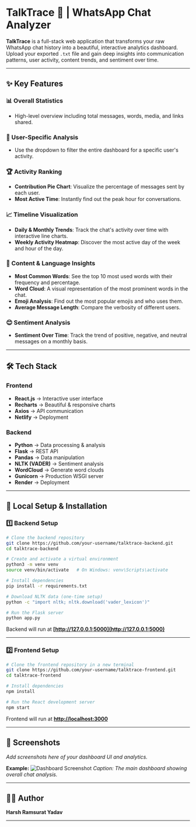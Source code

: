 # TalkTrace 💬 | WhatsApp Chat Analyzer

**TalkTrace** is a full-stack web application that transforms your raw WhatsApp chat history into a beautiful, interactive analytics dashboard.  
Upload your exported `.txt` file and gain deep insights into communication patterns, user activity, content trends, and sentiment over time.

---

## ✨ Key Features

### 📊 Overall Statistics

- High-level overview including total messages, words, media, and links shared.

### 👤 User-Specific Analysis

- Use the dropdown to filter the entire dashboard for a specific user's activity.

### 🏆 Activity Ranking

- **Contribution Pie Chart**: Visualize the percentage of messages sent by each user.
- **Most Active Time**: Instantly find out the peak hour for conversations.

### 📈 Timeline Visualization

- **Daily & Monthly Trends**: Track the chat's activity over time with interactive line charts.
- **Weekly Activity Heatmap**: Discover the most active day of the week and hour of the day.

### 📝 Content & Language Insights

- **Most Common Words**: See the top 10 most used words with their frequency and percentage.
- **Word Cloud**: A visual representation of the most prominent words in the chat.
- **Emoji Analysis**: Find out the most popular emojis and who uses them.
- **Average Message Length**: Compare the verbosity of different users.

### 😊 Sentiment Analysis

- **Sentiment Over Time**: Track the trend of positive, negative, and neutral messages on a monthly basis.

---

## 🛠️ Tech Stack

### Frontend

- **React.js** → Interactive user interface
- **Recharts** → Beautiful & responsive charts
- **Axios** → API communication
- **Netlify** → Deployment

### Backend

- **Python** → Data processing & analysis
- **Flask** → REST API
- **Pandas** → Data manipulation
- **NLTK (VADER)** → Sentiment analysis
- **WordCloud** → Generate word clouds
- **Gunicorn** → Production WSGI server
- **Render** → Deployment

---

## 🚀 Local Setup & Installation

### 1️⃣ Backend Setup

```bash
# Clone the backend repository
git clone https://github.com/your-username/talktrace-backend.git
cd talktrace-backend

# Create and activate a virtual environment
python3 -m venv venv
source venv/bin/activate   # On Windows: venv\Scripts\activate

# Install dependencies
pip install -r requirements.txt

# Download NLTK data (one-time setup)
python -c "import nltk; nltk.download('vader_lexicon')"

# Run the Flask server
python app.py
```

Backend will run at **[http://127.0.0.1:5000](http://127.0.0.1:5000)**

---

### 2️⃣ Frontend Setup

```bash
# Clone the frontend repository in a new terminal
git clone https://github.com/your-username/talktrace-frontend.git
cd talktrace-frontend

# Install dependencies
npm install

# Run the React development server
npm start
```

Frontend will run at **[http://localhost:3000](http://localhost:3000)**

---

## 📸 Screenshots

_Add screenshots here of your dashboard UI and analytics._

**Example:**
![Dashboard Screenshot](./screenshots/dashboard.png)
_Caption: The main dashboard showing overall chat analysis._

---

## 👨‍💻 Author

**Harsh Ramsurat Yadav**

---
